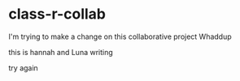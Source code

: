 # class-r-collab

I'm trying to make a change on this collaborative project 
Whaddup

this is hannah and Luna writing

try again

